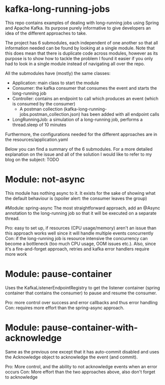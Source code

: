 # kafka-long-running-jobs

This repo contains examples of dealing with long-running jobs using Spring and Apache Kafka. Its purpose purely informative to give developers an idea of the different approaches to take.

The project has 6 submodules, each independent of one another so that all information needed can be found by looking at a single module. Note that this does mean that there is duplicate code across modules, however as its purpose is to show how to tackle the problem I found it easier if you only had to look in a single module instead of navigating all over the repo.

All the submodules have (mostly) the same classes:
- Application: main class to start the module
- Consumer: the kafka consumer that consumes the event and starts the long-running job
- Controller: contains an endpoint to call which produces an event (which is consumed by the consumer)
   - A postman collection (kafka-long-running-jobs.postman_collection.json) has been added with all endpoint calls
- LongRunningJob: a simulation of a long-running job, performs a thread.sleep of 10 minutes 

Furthermore, the configurations needed for the different approaches are in the resources/application.yaml

Below you can find a summary of the 6 submodules. For a more detailed explanation on the issue and all of the solution I would like to refer to my blog on the subject: TODO

# Module: not-async
This module has nothing async to it. It exists for the sake of showing what the default behaviour is (spoiler alert: the consumer leaves the group)

#Module: spring-async
The most straightforward approach, add an @Async annotation to the long-running job so that it will be executed on a separate thread.

Pro: easy to set up, if resources (CPU usage/memory) aren't an issue than this approach works well since it will handle multiple events concurrently
Con: if the long-running job is resource intensive the concurrency can become a bottleneck (too much CPU usage, OOM issues etc.). Also, since it's a fire-and-forget approach, retries and kafka error handlers require more work

# Module: pause-container
Uses the KafkaListenerEndpointRegistry to get the listener container (spring container that contains the consumer) to pause and resume the consumer.

Pro: more control over success and error callbacks and thus error handling
Con: requires more effort than the spring-async approach.

# Module: pause-container-with-acknowledge
Same as the previous one except that it has auto-commit disabled and uses the Acknowledge object to acknowledge the event (and commit).

Pro: More control, and the ability to not acknowledge events when an error occurs
Con: More effort than the two approaches above, also don't forget to acknowledge

